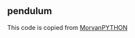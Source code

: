 ## pendulum

This code is copied from [MorvanPYTHON](https://github.com/MorvanZhou/Reinforcement-learning-with-tensorflow/tree/master/contents/5.1_Double_DQN)
